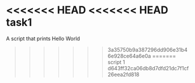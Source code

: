 <<<<<<< HEAD
<<<<<<< HEAD
task1
=======
A script that prints Hello World
>>>>>>> 3a35750b9a387296dd906e31b46e928ce64a6e0a
=======
script 1
>>>>>>> d643ff32ca06db8d7dfd21dc7f1cf26eea2fd818
